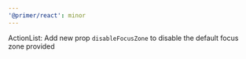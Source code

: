 ```yaml
---
'@primer/react': minor
---
```


ActionList: Add new prop `disableFocusZone` to disable the default focus zone provided
